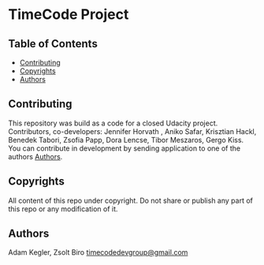 # TimeCode Project

## Table of Contents


* [Contributing](#contributing)
* [Copyrights](#copyrights)
* [Authors](#authors)


## Contributing

This repository was build as a code for a closed Udacity project. 
Contributors, co-developers:
Jennifer Horvath , Aniko Safar, Krisztian Hackl, Benedek Tabori, Zsofia Papp, Dora Lencse, Tibor Meszaros, Gergo Kiss.
You can contribute in development by sending application to one of the authors [Authors](#authors).

## Copyrights
All content of this repo under copyright. Do not share or publish any part of this repo or any modification of it.

## Authors

Adam Kegler, Zsolt Biro timecodedevgroup@gmail.com
